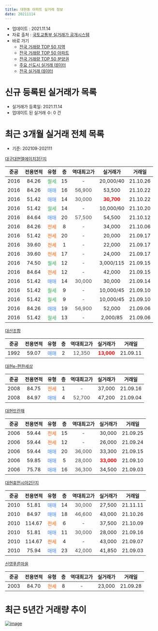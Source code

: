 ```yaml
---
title: 대현동 아파트 실거래 정보
date: 20211114
---
```


* 업데이트 : 2021.11.14
* 자료 출처 : [국토교통부 실거래가 공개시스템](http://rt.molit.go.kr)
* 바로 가기
    * [전국 거래량 TOP 50 지역](https://apt-info.github.io/apt-trade-info/tr)
    * [전국 거래량 TOP 50 아파트](https://apt-info.github.io/apt-trade-info/ta)
    * [전국 거래량 TOP 50 분양권](https://apt-info.github.io/apt-trade-info/tb)
    * [주요 신도시 실거래 데이터](https://apt-info.github.io/apt-trade-info/newtown)
    * [전국 실거래 데이터](https://apt-info.github.io/apt-trade-info/all)



<script async src="https://pagead2.googlesyndication.com/pagead/js/adsbygoogle.js"></script>
<!-- 기본광고 -->
<ins class="adsbygoogle"
     style="display:block"
     data-ad-client="ca-pub-1142216861245946"
     data-ad-slot="4805727019"
     data-ad-format="auto"
     data-full-width-responsive="true"></ins>
<script>
     (adsbygoogle = window.adsbygoogle || []).push({});
</script>


# 신규 등록된 실거래가 목록

* 실거래가 등록일: 2021.11.14
* 업데이트 된 실거래 수: 0 건




<script async src="https://pagead2.googlesyndication.com/pagead/js/adsbygoogle.js"></script>
<!-- 기본광고 -->
<ins class="adsbygoogle"
     style="display:block"
     data-ad-client="ca-pub-1142216861245946"
     data-ad-slot="4805727019"
     data-ad-format="auto"
     data-full-width-responsive="true"></ins>
<script>
     (adsbygoogle = window.adsbygoogle || []).push({});
</script>


# 최근 3개월 실거래 전체 목록
* 기준: 202109-202111


[대구대현엘에이치3단지](https://search.naver.com/search.naver?query=%EB%8C%80%EA%B5%AC%EB%8C%80%ED%98%84%EC%97%98%EC%97%90%EC%9D%B4%EC%B9%983%EB%8B%A8%EC%A7%80)

|준공|전용면적|유형|층|역대최고가|실거래가|거래일|
|:---:|:---:|:---:|:---:|:---:|:---:|:---:|
|2016|84.26|<span style="color:#34A853">월세</span>|15|<span style="color:#444444">-</span>|20,000/40|21.10.26|
|2016|84.26|<span style="color:#4285F3">매매</span>|16|<span style="color:#444444">56,900</span>|53,500|21.10.22|
|2016|51.42|<span style="color:#4285F3">매매</span>|14|<span style="color:#444444">30,000</span>|<b><span style="color:#FF0000">30,700</span></b>|21.10.22|
|2016|51.42|<span style="color:#34A853">월세</span>|14|<span style="color:#444444">-</span>|10,000/60|21.10.20|
|2016|84.64|<span style="color:#4285F3">매매</span>|20|<span style="color:#444444">57,500</span>|54,500|21.10.12|
|2016|84.26|<span style="color:#FF5A00">전세</span>|8|<span style="color:#444444">-</span>|34,000|21.10.06|
|2016|51.42|<span style="color:#FF5A00">전세</span>|20|<span style="color:#444444">-</span>|20,000|21.09.17|
|2016|39.60|<span style="color:#FF5A00">전세</span>|1|<span style="color:#444444">-</span>|22,000|21.09.17|
|2016|39.60|<span style="color:#FF5A00">전세</span>|17|<span style="color:#444444">-</span>|24,000|21.09.17|
|2016|74.50|<span style="color:#34A853">월세</span>|12|<span style="color:#444444">-</span>|3,000/115|21.09.15|
|2016|84.64|<span style="color:#FF5A00">전세</span>|12|<span style="color:#444444">-</span>|42,000|21.09.15|
|2016|51.42|<span style="color:#4285F3">매매</span>|14|<span style="color:#444444">30,000</span>|30,000|21.09.14|
|2016|51.42|<span style="color:#34A853">월세</span>|9|<span style="color:#444444">-</span>|10,000/45|21.09.10|
|2016|51.42|<span style="color:#34A853">월세</span>|9|<span style="color:#444444">-</span>|10,000/45|21.09.10|
|2016|84.26|<span style="color:#4285F3">매매</span>|19|<span style="color:#444444">56,900</span>|52,000|21.09.06|
|2016|51.42|<span style="color:#34A853">월세</span>|13|<span style="color:#444444">-</span>|2,000/85|21.09.06|

[대산조합](https://search.naver.com/search.naver?query=%EB%8C%80%EC%82%B0%EC%A1%B0%ED%95%A9)

|준공|전용면적|유형|층|역대최고가|실거래가|거래일|
|:---:|:---:|:---:|:---:|:---:|:---:|:---:|
|1992|59.07|<span style="color:#4285F3">매매</span>|2|<span style="color:#444444">12,350</span>|<b><span style="color:#FF0000">13,000</span></b>|21.09.11|

[대현e-편한세상](https://search.naver.com/search.naver?query=%EB%8C%80%ED%98%84e-%ED%8E%B8%ED%95%9C%EC%84%B8%EC%83%81)

|준공|전용면적|유형|층|역대최고가|실거래가|거래일|
|:---:|:---:|:---:|:---:|:---:|:---:|:---:|
|2008|84.75|<span style="color:#FF5A00">전세</span>|1|<span style="color:#444444">-</span>|37,000|21.09.16|
|2008|84.97|<span style="color:#4285F3">매매</span>|4|<span style="color:#444444">52,700</span>|47,200|21.09.04|

[대현뜨란채](https://search.naver.com/search.naver?query=%EB%8C%80%ED%98%84%EB%9C%A8%EB%9E%80%EC%B1%84)

|준공|전용면적|유형|층|역대최고가|실거래가|거래일|
|:---:|:---:|:---:|:---:|:---:|:---:|:---:|
|2006|59.44|<span style="color:#FF5A00">전세</span>|15|<span style="color:#444444">-</span>|30,000|21.09.25|
|2006|59.44|<span style="color:#FF5A00">전세</span>|12|<span style="color:#444444">-</span>|26,000|21.09.24|
|2006|59.44|<span style="color:#4285F3">매매</span>|20|<span style="color:#444444">36,000</span>|33,300|21.09.15|
|2006|59.85|<span style="color:#4285F3">매매</span>|5|<span style="color:#444444">28,000</span>|<b><span style="color:#FF0000">33,000</span></b>|21.09.10|
|2006|75.78|<span style="color:#4285F3">매매</span>|16|<span style="color:#444444">36,300</span>|34,500|21.09.03|

[대현휴먼시아2단지](https://search.naver.com/search.naver?query=%EB%8C%80%ED%98%84%ED%9C%B4%EB%A8%BC%EC%8B%9C%EC%95%842%EB%8B%A8%EC%A7%80)

|준공|전용면적|유형|층|역대최고가|실거래가|거래일|
|:---:|:---:|:---:|:---:|:---:|:---:|:---:|
|2010|51.81|<span style="color:#4285F3">매매</span>|14|<span style="color:#444444">30,000</span>|27,500|21.11.11|
|2010|84.97|<span style="color:#4285F3">매매</span>|18|<span style="color:#444444">46,600</span>|43,000|21.10.26|
|2010|114.67|<span style="color:#FF5A00">전세</span>|6|<span style="color:#444444">-</span>|37,500|21.10.09|
|2010|51.81|<span style="color:#4285F3">매매</span>|11|<span style="color:#444444">30,000</span>|28,000|21.09.16|
|2010|114.67|<span style="color:#FF5A00">전세</span>|4|<span style="color:#444444">-</span>|43,000|21.09.07|
|2010|75.94|<span style="color:#4285F3">매매</span>|23|<span style="color:#444444">42,000</span>|41,850|21.09.03|

[신영푸른마을](https://search.naver.com/search.naver?query=%EC%8B%A0%EC%98%81%ED%91%B8%EB%A5%B8%EB%A7%88%EC%9D%84)

|준공|전용면적|유형|층|역대최고가|실거래가|거래일|
|:---:|:---:|:---:|:---:|:---:|:---:|:---:|
|2003|84.70|<span style="color:#FF5A00">전세</span>|8|<span style="color:#444444">-</span>|23,000|21.09.28|



<script async src="https://pagead2.googlesyndication.com/pagead/js/adsbygoogle.js"></script>
<!-- 기본광고 -->
<ins class="adsbygoogle"
     style="display:block"
     data-ad-client="ca-pub-1142216861245946"
     data-ad-slot="4805727019"
     data-ad-format="auto"
     data-full-width-responsive="true"></ins>
<script>
     (adsbygoogle = window.adsbygoogle || []).push({});
</script>


# 최근 5년간 거래량 추이


<div style="width:100%;">
    <canvas id="deal_progress" height="200"></canvas>
</div>

<script>
new Chart(document.getElementById("deal_progress"), {
    type: 'line',
    data: {
        labels: ['16.01','16.02','16.03','16.04','16.05','16.06','16.07','16.08','16.09','16.10','16.11','16.12','17.01','17.02','17.03','17.04','17.05','17.06','17.07','17.08','17.09','17.10','17.11','17.12','18.01','18.02','18.03','18.04','18.05','18.06','18.07','18.08','18.09','18.10','18.11','18.12','19.01','19.02','19.03','19.04','19.05','19.06','19.07','19.08','19.09','19.10','19.11','19.12','20.01','20.02','20.03','20.04','20.05','20.06','20.07','20.08','20.09','20.10','20.11','20.12','21.01','21.02','21.03','21.04','21.05','21.06','21.07','21.08','21.09','21.10','21.11'],
        datasets: [{
            label: '매매/분양권',
            data: [7,12,27,44,53,37,19,19,16,27,16,16,3,14,17,14,10,16,19,28,25,19,9,9,23,18,33,27,23,22,16,25,27,21,16,12,10,12,26,9,21,11,13,13,13,21,26,27,16,44,10,10,15,24,22,23,33,26,64,23,6,8,9,8,6,5,2,8,9,4,1],
            borderColor: "rgba(66, 133, 243, 1)",
            backgroundColor: "rgba(66, 133, 243, 0.05)",
            borderWidth: 1,
            pointRadius: 0,
            fill: false,
            lineTension: 0
        },{
            label: '전/월세',
            data: [4,20,28,48,70,38,15,17,6,5,3,13,5,4,4,7,3,4,5,9,9,5,13,9,9,7,9,15,27,46,15,9,4,18,8,12,12,10,7,2,4,6,4,7,11,8,15,8,3,12,9,9,14,91,10,7,6,2,18,10,7,9,8,6,3,5,13,14,13,4,0],
            borderColor: "rgba(255, 90, 0, 1)",
            backgroundColor: "rgba(255, 90, 0, 0.05)",
            borderWidth: 1,
            pointRadius: 0,
            fill: false,
            lineTension: 0
        },{
            label: '합계',
            data: [11,32,55,92,123,75,34,36,22,32,19,29,8,18,21,21,13,20,24,37,34,24,22,18,32,25,42,42,50,68,31,34,31,39,24,24,22,22,33,11,25,17,17,20,24,29,41,35,19,56,19,19,29,115,32,30,39,28,82,33,13,17,17,14,9,10,15,22,22,8,1],
            borderColor: "rgba(0, 0, 0, 1)",
            backgroundColor: "rgba(0, 0, 0, 0.03)",
            borderWidth: 0.1,
            pointRadius: 0,
            fill: true,
            lineTension: 0
        }
        ]
    },
    options: {
        responsive: true,
        title: {
            display: false
        },
        tooltips: {
            mode: 'index',
            intersect: false
        },
        hover: {
            mode: 'nearest',
            intersect: true
        },
        scales: {
            xAxes: [{
                display: true,
                scaleLabel: {
                    display: true,
                    labelString: '년/월'
                }
            }],
            yAxes: [{
                display: true,
                ticks: {
                    suggestedMin: 0,
                },
                scaleLabel: {
                    display: true,
                    labelString: '실거래 수'
                }
            }]
        }
    }
});

</script>


[![image](https://apt-info.github.io/images/2020-01-03-apt-trade-info/1024x500.png)](https://play.google.com/store/apps/details?id=com.aptinfo.apttradeinfo)

